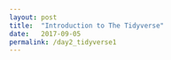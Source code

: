 ```yaml
---
layout: post
title:  "Introduction to The Tidyverse"
date:   2017-09-05
permalink: /day2_tidyverse1
---
```


<!--
## Lecture 

+ [Slides](./slides/day2_intro_to_tidyverse.pdf)
+ [In-class exercises](./files/inclass/day2.html)

<br>
## R lab

### The Tidyverse

This "meta-package" consists of several R packages, or as the Founding Father Hadley Wickahm says, "The tidyverse is an opinionated collection of R packages designed for data science." 

+ [`ggplot2`](http://ggplot2.tidyverse.org/reference/index.html), for plotting.
+ [`dplyr`](http://http://dplyr.tidyverse.org/reference/index.html), for transforming and summarizing dataframe content
+ [`tidyr`](http://tidyr.tidyverse.org/reference/index.html), for transforming ("tidying") data frame structure
+ `purrr`, an upgrade of base R functional programming tools. (Beyond scope of class.)
+ `tibble`, an improved data frame. (Package will be used implicitly.)

Read about other packages that accompany the Tidyverse but aren't technically packaged with it [here](https://www.tidyverse.org/packages/). Click on `ggplot2`, `dplyr`, and `tidyr`, above for the **comprehensive** references for virtually all functionality of these packages. Most material within will be beyond the scope of this class, but everything you might need will be there.


**This class will focus on `dplyr` and `ggplot2`, as well as `RMarkdown`. Next week we will continue to explore `ggplot2` and introduce `tidyr`.**

#### `dplyr` Functions

Commands can be strung together in order using the pipe `%>%` operator. 


Function  | Use
----------|-----
`filter()`  | Filter data frame on row
`select()`  | Filter data frame on column
`mutate()`     | Add new column to data frame
`group_by()`  | Establish a group for downstream operations
`summarize()` | Perform a summary statistic on a column. Also can spell `summarise()`
`arrange()`   | Arrange a column. 
`n()`        | Count the number of observations in the current group


#### `dplyr` Examples 
<pre><code class="language-r">
### Install the packages ####
> install.packages("tidyverse") # Only do this one time

### Load the packages ###
> library(tidyverse) # Do this for every R session where you use the package(s)


###### Picking rows with filter() #######

### Base R equivalent
> iris[iris$Species == "virginica",]

### using dplyr::filter()
> filter(iris, Species == "virginica") 
	    Sepal.Length Sepal.Width Petal.Length Petal.Width   Species
	1           6.3         3.3          6.0         2.5 virginica
	2           5.8         2.7          5.1         1.9 virginica
	3           7.1         3.0          5.9         2.1 virginica
	4           6.3         2.9          5.6         1.8 virginica
	5           6.5         3.0          5.8         2.2 virginica
	6           7.6         3.0          6.6         2.1 virginica
	7           4.9         2.5          4.5         1.7 virginica
	8           7.3         2.9          6.3         1.8 virginica
	9           6.7         2.5          5.8         1.8 virginica
# Equivalent code with %>% pipe
> iris %>% filter(Species == "virginica")

</code></pre>


#### `Rmarkdown`

+ [RMarkdown reference](http://rmarkdown.rstudio.com/authoring_basics.html)

-->